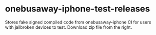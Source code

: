 onebusaway-iphone-test-releases
===============================

Stores fake signed compiled code from onebusaway-iphone CI for users with jailbroken devices to test. Download zip file from the right.
